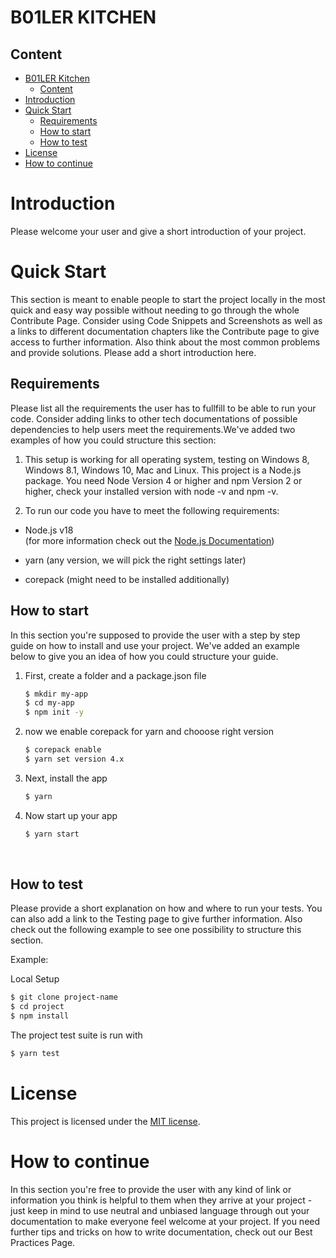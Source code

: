 # B01LER KITCHEN

## Content

- [B01LER Kitchen](#b01ler-kitchen)
  - [Content](#content)
- [Introduction](#introduction)
- [Quick Start](#quick-start)
  - [Requirements](#requirements)
  - [How to start](#how-to-start)
  - [How to test](#how-to-test)
- [License](#license)
- [How to continue](#how-to-continue)

# Introduction

Please welcome your user and give a short introduction of your project.

# Quick Start

This section is meant to enable people to start the project locally in the most quick and easy way possible without
needing to go through the whole Contribute Page. Consider using Code Snippets and Screenshots as well as a links to
different documentation chapters like the Contribute page to give access to further information. Also think about the
most common problems and provide solutions. Please add a short introduction here.

## Requirements

Please list all the requirements the user has to fullfill to be able to run your code. Consider adding links to other
tech documentations of possible dependencies to help users meet the requirements.We've added two examples of how you
could structure this section:

1. This setup is working for all operating system, testing on Windows 8, Windows 8.1, Windows 10, Mac and Linux. This
   project is a Node.js package. You need Node Version 4 or higher and npm Version 2 or higher, check your installed
   version with node -v and npm -v.

2. To run our code you have to meet the following requirements:

- Node.js v18 <br> (for more information check out the [Node.js Documentation](https://nodejs.org/en/docs/))

- yarn (any version, we will pick the right settings later)

- corepack (might need to be installed additionally)

## How to start

In this section you're supposed to provide the user with a step by step guide on how to install and use your project.
We've added an example below to give you an idea of how you could structure your guide.

1. First, create a folder and a package.json file

   ```sh
   $ mkdir my-app
   $ cd my-app
   $ npm init -y
   ```

2. now we enable corepack for yarn and chooose right version

   ```sh
   $ corepack enable
   $ yarn set version 4.x
   ```

3. Next, install the app

   ```sh
   $ yarn
   ```

4. Now start up your app

   ```sh
   $ yarn start
   ```

</details>
<br>

## How to test

Please provide a short explanation on how and where to run your tests. You can also add a link to the Testing page to
give further information. Also check out the following example to see one possibility to structure this section.

Example:

Local Setup

```sh
$ git clone project-name
$ cd project
$ npm install
```

The project test suite is run with

```sh
$ yarn test
```

# License

This project is licensed under the [MIT license](./LICENSE.md).

# How to continue

In this section you're free to provide the user with any kind of link or information you think is helpful to them when
they arrive at your project - just keep in mind to use neutral and unbiased language through out your documentation to
make everyone feel welcome at your project. If you need further tips and tricks on how to write documentation, check out
our Best Practices Page.
